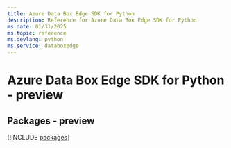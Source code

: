 ```yaml
---
title: Azure Data Box Edge SDK for Python
description: Reference for Azure Data Box Edge SDK for Python
ms.date: 01/31/2025
ms.topic: reference
ms.devlang: python
ms.service: databoxedge
---
```

# Azure Data Box Edge SDK for Python - preview
## Packages - preview
[!INCLUDE [packages](data-box-edge-index.md)]